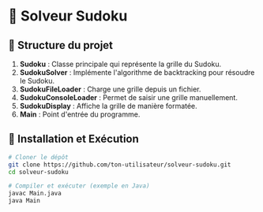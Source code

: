 # 🧩 Solveur Sudoku

## 📌 Structure du projet
1. **Sudoku** : Classe principale qui représente la grille du Sudoku.
2. **SudokuSolver** : Implémente l'algorithme de backtracking pour résoudre le Sudoku.
3. **SudokuFileLoader** : Charge une grille depuis un fichier.
4. **SudokuConsoleLoader** : Permet de saisir une grille manuellement.
5. **SudokuDisplay** : Affiche la grille de manière formatée.
6. **Main** : Point d'entrée du programme.

## 🚀 Installation et Exécution

```bash
# Cloner le dépôt
git clone https://github.com/ton-utilisateur/solveur-sudoku.git
cd solveur-sudoku

# Compiler et exécuter (exemple en Java)
javac Main.java
java Main

